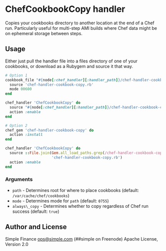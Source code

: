 # ChefCookbookCopy handler
Copies your cookbooks directory to another location at the end of a Chef run.
Particularly useful for multi-step AMI builds where Chef data might be on
ephemeral storage between steps.

## Usage
Either just pull the handler file into a files directory of one of your
cookbooks, or download as a Rubygem and source it that way.

```ruby
# Option 1
cookbook_file "#{node[:chef_handler][:handler_path]}/chef-handler-cookbook-copy.rb" do
  source 'chef-handler-cookbook-copy.rb'
  mode 00600
end

chef_handler 'ChefCookbookCopy' do
  source "#{node[:chef_handler][:handler_path]}/chef-handler-cookbook-copy.rb"
  action :enable
end

# Option 2
chef_gem 'chef-handler-cookbook-copy' do
  action :install
end

chef_handler 'ChefCookbookCopy' do
  source ::File.join(Gem.all_load_paths.grep(/chef-handler-cookbook-copy/).first,
                     'chef-handler-cookbook-copy.rb')
  action :enable
end
```

### Arguments
* `path` - Determines root for where to place cookbooks (default: `/var/cache/chef/cookbooks`)
* `mode` - Determines mode for `path` (default: `0755`)
* `always\_copy` - Determines whether to copy regardless of Chef run success (default: `true`)

## Author and License
Simple Finance <ops@simple.com> (##simple on Freenode)
Apache License, Version 2.0


